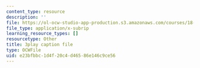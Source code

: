 ```yaml
---
content_type: resource
description: ''
file: https://ol-ocw-studio-app-production.s3.amazonaws.com/courses/18-01sc-single-variable-calculus-fall-2010/e23bfbbc1d4f20c4d46586e146c9ce56_-MI0b4h3rS0.srt
file_type: application/x-subrip
learning_resource_types: []
resourcetype: Other
title: 3play caption file
type: OCWFile
uid: e23bfbbc-1d4f-20c4-d465-86e146c9ce56
---
```


